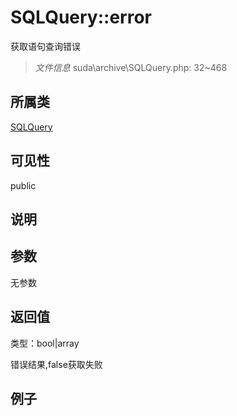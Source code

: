 # SQLQuery::error

获取语句查询错误

> *文件信息* suda\archive\SQLQuery.php: 32~468

## 所属类 

[SQLQuery](../SQLQuery.md)

## 可见性

 public 

## 说明




## 参数


无参数


## 返回值

类型：bool|array

 错误结果,false获取失败



## 例子


